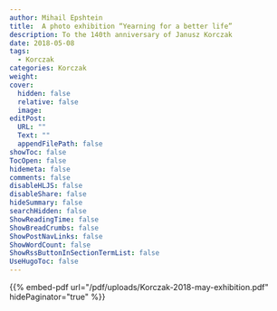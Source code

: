 ```yaml
---
author: Mihail Epshtein
title:  A photo exhibition “Yearning for a better life”
description: To the 140th anniversary of Janusz Korczak
date: 2018-05-08
tags:
  - Korczak
categories: Korczak
weight:
cover:
  hidden: false
  relative: false
  image:
editPost:
  URL: ""
  Text: ""
  appendFilePath: false
showToc: false
TocOpen: false
hidemeta: false
comments: false
disableHLJS: false
disableShare: false
hideSummary: false
searchHidden: false
ShowReadingTime: false
ShowBreadCrumbs: false
ShowPostNavLinks: false
ShowWordCount: false
ShowRssButtonInSectionTermList: false
UseHugoToc: false
---
```

{{% embed-pdf url="/pdf/uploads/Korczak-2018-may-exhibition.pdf"  hidePaginator="true" %}}